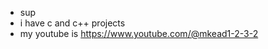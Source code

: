 - sup
- i have c and c++ projects
- my youtube is https://www.youtube.com/@mkead1-2-3-2

<!---
mkead1232/mkead1232 is a ✨ special ✨ repository because its `README.md` (this file) appears on your GitHub profile.
You can click the Preview link to take a look at your changes.
--->
